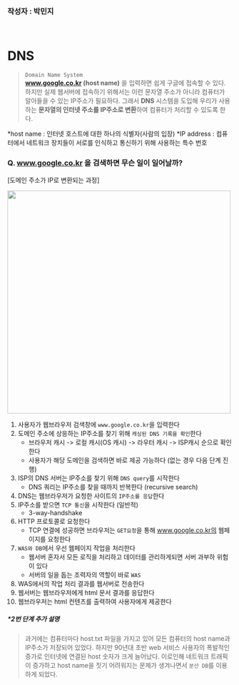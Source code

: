### 작성자 : 박민지
<br>

# DNS
> `Domain Name System`<br>
> **www.google.co.kr (host name)** 을 입력하면 쉽게 구글에 접속할 수 있다. 하지만 실제 웹서버에 접속하기 위해서는 이런 문자열 주소가 아니라 컴퓨터가 알아들을 수 있는 IP주소가 필요하다. 그래서 **DNS** 시스템을 도입해 우리가 사용하는 **문자열의 인터넷 주소를 IP주소로 변환**하여 컴퓨터가 처리할 수 있도록 한다.

*host name : 인터넷 호스트에 대한 하나의 식별자(사람의 입장)
*IP address : 컴퓨터에서 네트워크 장치들이 서로를 인식하고 통신하기 위해 사용하는 특수 번호

### Q. www.google.co.kr 을 검색하면 무슨 일이 일어날까?
[도메인 주소가 IP로 변환되는 과정]

<img width="500" src="https://github.com/EN-CS-STUDY/CS_STUDY/assets/100523178/602f791d-c576-44ee-b07a-955f7240e724">
<br>

1. 사용자가 웹브라우저 검색창에 `www.google.co.kr`을 입력한다 
2. 도메인 주소에 상응하는 IP주소를 찾기 위해 `캐싱된 DNS 기록을 확인`한다
   - 브라우저 캐시 -> 로컬 캐시(OS 캐시) -> 라우터 캐시 -> ISP캐시 순으로 확인한다
   - 사용자가 해당 도메인을 검색하면 바로 제공 가능하다 (없는 경우 다음 단계 진행)
3. ISP의 DNS 서버는 IP주소를 찾기 위해 `DNS query`를 시작한다
   - DNS 쿼리는 IP주소를 찾을 때까지 반복한다 (recursive search)
4. DNS는 웹브라우저가 요청한 사이트의 `IP주소를 응답`한다
5. IP주소를 받으면 `TCP 통신`을 시작한다 (일반적)
   - 3-way-handshake
6. HTTP 프로토콜로 요청한다
   - TCP 연결에 성공하면 브라우저는 `GET요청`을 통해 www.google.co.kr의 웹페이지를 요청한다
7. `WAS와 DB`에서 우선 웹페이지 작업을 처리한다
   - 웹서버 혼자서 모든 로직을 처리하고 데이터를 관리하게되면 서버 과부하 위험이 있다
   - 서버의 일을 돕는 조력자의 역할이 바로 `WAS`
8. WAS에서의 작업 처리 결과를 웹서버로 전송한다
9. 웹서버는 웹브라우저에게 html 문서 결과를 응답한다
10. 웹브라우저는 html 컨텐츠를 출력하여 사용자에게 제공한다 

##### *2번 단계 추가 설명
>과거에는 컴퓨터마다 host.txt 파일을 가지고 있어 모든 컴퓨터의 host name과 IP주소가 저장되어 있었다. 하지만 90년대 초반 web 서비스 사용자의 폭발적인 증가로 인터넷에 연결된 host 숫자가 크게 늘어났다. 이로인해 네트워크 트래픽이 증가하고 host name을 짓기 어려워지는 문제가 생겨나면서 `분산 DB`를 이용하게 되었다.
<br>

